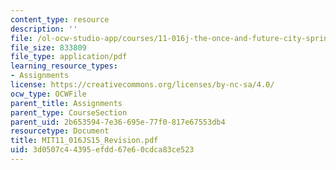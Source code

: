 ```yaml
---
content_type: resource
description: ''
file: /ol-ocw-studio-app/courses/11-016j-the-once-and-future-city-spring-2015/3d0507c44395efdd67e60cdca83ce523_MIT11_016JS15_Revision.pdf
file_size: 833809
file_type: application/pdf
learning_resource_types:
- Assignments
license: https://creativecommons.org/licenses/by-nc-sa/4.0/
ocw_type: OCWFile
parent_title: Assignments
parent_type: CourseSection
parent_uid: 2b653594-7e36-695e-77f0-817e67553db4
resourcetype: Document
title: MIT11_016JS15_Revision.pdf
uid: 3d0507c4-4395-efdd-67e6-0cdca83ce523
---
```

